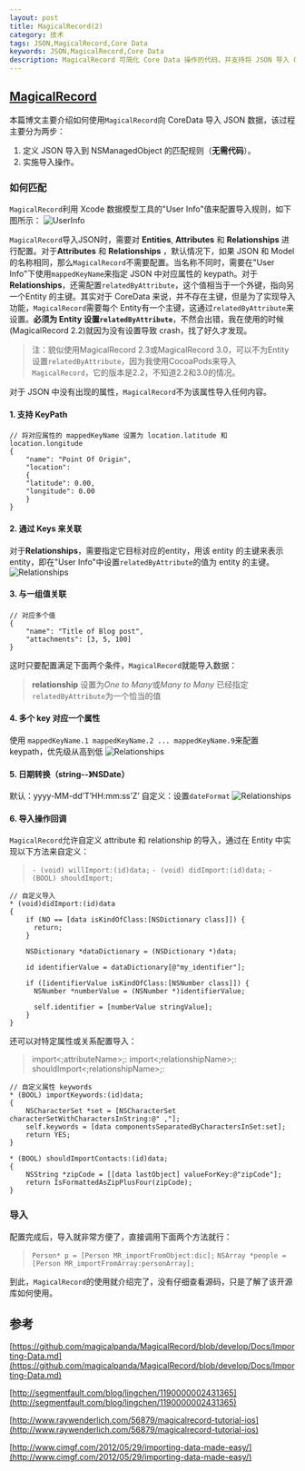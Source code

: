 ```yaml
---
layout: post
title: MagicalRecord(2)
category: 技术
tags: JSON,MagicalRecord,Core Data
keywords: JSON,MagicalRecord,Core Data
description: MagicalRecord 可简化 Core Data 操作的代码，并支持将 JSON 导入 Core Data
---
```



## [MagicalRecord](https://github.com/magicalpanda/MagicalRecord)
本篇博文主要介绍如何使用`MagicalRecord`向 CoreData 导入 JSON 数据，该过程主要分为两步：

1. 定义 JSON 导入到 NSManagedObject 的匹配规则（**无需代码**）。
2. 实施导入操作。

### 如何匹配
`MagicalRecord`利用 Xcode 数据模型工具的"User Info"值来配置导入规则，如下图所示：
![UserInfo](/assets/image/magicalrecord-2-userinfo.png)

`MagicalRecord`导入JSON时，需要对 **Entities**, **Attributes** 和 **Relationships** 进行配置。对于**Attributes** 和 **Relationships** ，默认情况下，如果 JSON 和 Model 的名称相同，那么`MagicalRecord`不需要配置。当名称不同时，需要在"User Info"下使用`mappedKeyName`来指定 JSON 中对应属性的 keypath。对于**Relationships**，还需配置`relatedByAttribute`，这个值相当于一个外键，指向另一个Entity 的主键。其实对于 CoreData 来说，并不存在主键，但是为了实现导入功能，`MagicalRecord`需要每个 Entity有一个主键，这通过`relatedByAttribute`来设置。**必须为 Entity 设置`relatedByAttribute`**，不然会出错，我在使用的时候(MagicalRecord 2.2)就因为没有设置导致 crash，找了好久才发现。

> 注：貌似使用MagicalRecord 2.3或MagicalRecord 3.0，可以不为Entity 设置`relatedByAttribute`，因为我使用CocoaPods来导入`MagicalRecord`，它的版本是2.2，不知道2.2和3.0的情况。

对于 JSON 中没有出现的属性，`MagicalRecord`不为该属性导入任何内容。

#### 1. 支持 KeyPath


```objc
// 将对应属性的 mappedKeyName 设置为 location.latitude 和 location.longitude
{
    "name": "Point Of Origin",
    "location":
    {
    "latitude": 0.00,
    "longitude": 0.00
    }
}
```


#### 2. 通过 Keys 来关联
对于**Relationships**，需要指定它目标对应的entity，用该 entity 的主键来表示 entity，即在"User Info"中设置`relatedByAttribute`的值为 entity 的主键。
![Relationships](/assets/image/magicalrecord-2-RelatedByAttribute.png)


#### 3. 与一组值关联


```objc
// 对应多个值
{
    "name": "Title of Blog post",
    "attachments": [3, 5, 100]
}
```


这时只要配置满足下面两个条件，`MagicalRecord`就能导入数据：

> **relationship** 设置为*One to Many*或*Many to Many*
> 已经指定`relatedByAttribute`为一个恰当的值


#### 4. 多个 key 对应一个属性
使用 `mappedKeyName.1 mappedKeyName.2 ... mappedKeyName.9`来配置 keypath，优先级从高到低
![Relationships](/assets/image/magicalrecord-2-mappedKeyNamesWithPriority.png)

#### 5. 日期转换（string--》NSDate）
默认：yyyy-MM-dd’T’HH:mm:ss’Z’
自定义：设置`dateFormat`
![Relationships](/assets/image/magicalrecord-2-DateAttributeWithCustomDateFormat.png)


#### 6. 导入操作回调
`MagicalRecord`允许自定义 attribute 和 relationship 的导入，通过在 Entity 中实现以下方法来自定义：

> `- (void) willImport:(id)data;`
> `- (void) didImport:(id)data;`
> `- (BOOL) shouldImport;` 


```objc
// 自定义导入
* (void)didImport:(id)data
{
    if (NO == [data isKindOfClass:[NSDictionary class]]) {
      return;
    }
  
    NSDictionary *dataDictionary = (NSDictionary *)data;

    id identifierValue = dataDictionary[@"my_identifier"];

    if ([identifierValue isKindOfClass:[NSNumber class]]) {
      NSNumber *numberValue = (NSNumber *)identifierValue;

      self.identifier = [numberValue stringValue];
    }
}
```

还可以对特定属性或关系配置导入：

> import<;attributeName>;: 
> import<;relationshipName>;:
> shouldImport<;relationshipName>;:



```objc
// 自定义属性 keywords
* (BOOL) importKeywords:(id)data;
{
    NSCharacterSet *set = [NSCharacterSet characterSetWithCharactersInString:@" ,"];
    self.keywords = [data componentsSeparatedByCharactersInSet:set];
    return YES;
}

* (BOOL) shouldImportContacts:(id)data;
{
    NSString *zipCode = [[data lastObject] valueForKey:@"zipCode"];
    return IsFormattedAsZipPlusFour(zipCode);
}
```


### 导入
配置完成后，导入就非常方便了，直接调用下面两个方法就行：

> `Person* p = [Person MR_importFromObject:dic];`
> `NSArray *people = [Person MR_importFromArray:personArray];`

到此，`MagicalRecord`的使用就介绍完了，没有仔细查看源码，只是了解了该开源库如何使用。

## 参考
[https://github.com/magicalpanda/MagicalRecord/blob/develop/Docs/Importing-Data.md](https://github.com/magicalpanda/MagicalRecord/blob/develop/Docs/Importing-Data.md)

[http://segmentfault.com/blog/lingchen/1190000002431365](http://segmentfault.com/blog/lingchen/1190000002431365)

[http://www.raywenderlich.com/56879/magicalrecord-tutorial-ios](http://www.raywenderlich.com/56879/magicalrecord-tutorial-ios)

[http://www.cimgf.com/2012/05/29/importing-data-made-easy/](http://www.cimgf.com/2012/05/29/importing-data-made-easy/)
